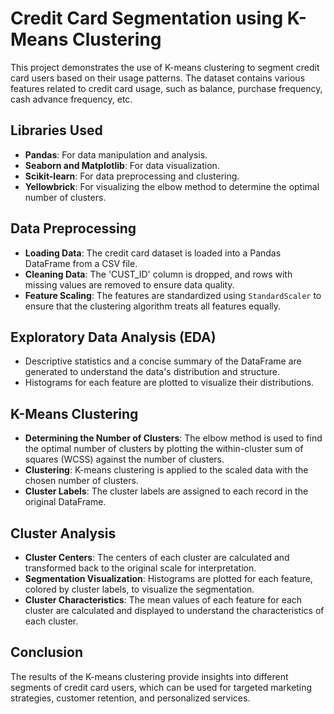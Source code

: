 # Credit Card Segmentation using K-Means Clustering

This project demonstrates the use of K-means clustering to segment credit card users based on their usage patterns. The dataset contains various features related to credit card usage, such as balance, purchase frequency, cash advance frequency, etc.

## Libraries Used

- **Pandas**: For data manipulation and analysis.
- **Seaborn and Matplotlib**: For data visualization.
- **Scikit-learn**: For data preprocessing and clustering.
- **Yellowbrick**: For visualizing the elbow method to determine the optimal number of clusters.

## Data Preprocessing

- **Loading Data**: The credit card dataset is loaded into a Pandas DataFrame from a CSV file.
- **Cleaning Data**: The 'CUST_ID' column is dropped, and rows with missing values are removed to ensure data quality.
- **Feature Scaling**: The features are standardized using `StandardScaler` to ensure that the clustering algorithm treats all features equally.

## Exploratory Data Analysis (EDA)

- Descriptive statistics and a concise summary of the DataFrame are generated to understand the data's distribution and structure.
- Histograms for each feature are plotted to visualize their distributions.

## K-Means Clustering

- **Determining the Number of Clusters**: The elbow method is used to find the optimal number of clusters by plotting the within-cluster sum of squares (WCSS) against the number of clusters.
- **Clustering**: K-means clustering is applied to the scaled data with the chosen number of clusters.
- **Cluster Labels**: The cluster labels are assigned to each record in the original DataFrame.

## Cluster Analysis

- **Cluster Centers**: The centers of each cluster are calculated and transformed back to the original scale for interpretation.
- **Segmentation Visualization**: Histograms are plotted for each feature, colored by cluster labels, to visualize the segmentation.
- **Cluster Characteristics**: The mean values of each feature for each cluster are calculated and displayed to understand the characteristics of each cluster.

## Conclusion

The results of the K-means clustering provide insights into different segments of credit card users, which can be used for targeted marketing strategies, customer retention, and personalized services.
